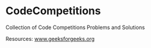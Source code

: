 # CodeCompetitions
Collection of Code Competitions Problems and Solutions

Resources:
www.geeksforgeeks.org
